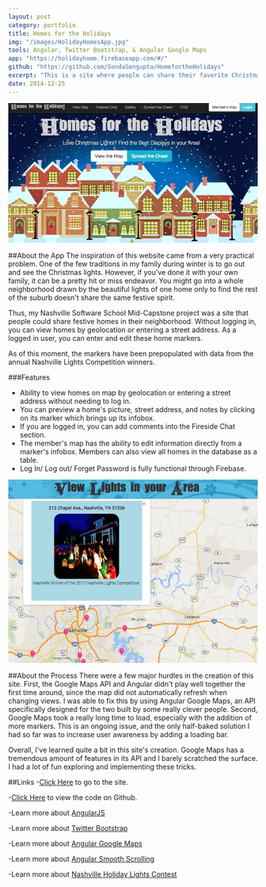 ```yaml
---
layout: post
category: portfolio
title: Homes for the Holidays
img: "/images/HolidayHomesApp.jpg"
tools: Angular, Twitter Bootstrap, & Angular Google Maps
app: "https://holidayhome.firebaseapp.com/#/"
github: "https://github.com/SondaSengupta/HomefortheHolidays"
excerpt: "This is a site where people can share their favorite Christmas home displays. The markers are prepopulated with data from the Nashville Lights Competition."
date: 2014-12-25
---
```


![image](/images/HolidayHomesApp.jpg)

##About the App
The inspiration of this website came from a very practical problem. One of the few traditions in my family during winter is to go out and see the Christmas lights. However, if you've done it with your own family, it can be a pretty hit or miss endeavor. You might go into a whole neighborhood drawn by the beautiful lights of one home only to find the rest of the suburb doesn't share the same festive spirit.

Thus, my Nashville Software School Mid-Capstone project was a site that people could share festive homes in their neighborhood. Without logging in, you can view homes by geolocation or entering a street address. As a logged in user, you can enter and edit these home markers.

As of this moment, the markers have been prepopulated with data from the annual Nashville Lights Competition winners.

###Features
- Ability to view homes on map by geolocation or entering a street address without needing to log in.
- You can preview a home's picture, street address, and notes by clicking on its marker which brings up its infobox.
- If you are logged in, you can add comments into the Fireside Chat section.
- The member's map has the ability to edit information directly from a marker's infobox. Members can also view all homes in the database as a table.
- Log In/ Log out/ Forget Password is fully functional through Firebase.

![Maps Page](/images/HolidayHomesMap.jpg)

##About the Process
There were a few major hurdles in the creation of this site. First, the Google Maps API and Angular didn't play well together the first time around, since the map did not automatically refresh when changing views. I was able to fix this by using Angular Google Maps, an API specifically designed for the two built by some really clever people. Second, Google Maps took a really long time to load, especially with the addition of more markers. This is an ongoing issue, and the only half-baked solution I had so far was to increase user awareness by adding a loading bar.

Overall, I've learned quite a bit in this site's creation. Google Maps has a tremendous amount of features in its API and I barely scratched the surface. I had a lot of fun exploring and implementing these tricks.

##Links
-[Click Here](https://holidayhome.firebaseapp.com/#/) to go to the site.

-[Click Here](https://github.com/SondaSengupta/HomefortheHolidays) to view the code on Github.

-Learn more about [AngularJS](https://angularjs.org/)

-Learn more about [Twitter Bootstrap](http://getbootstrap.com/)

-Learn more about [Angular Google Maps](https://angular-ui.github.io/angular-google-maps/#!/)

-Learn more about [Angular Smooth Scrolling](http://ngmodules.org/modules/smoothScroll)

-Learn more about [Nashville Holiday Lights Contest](http://www.nashville.gov/Public-Works/News-and-Events/Holiday-Lights-Contest.aspx)

